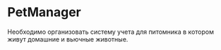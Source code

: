 # PetManager

Необходимо организовать систему учета для питомника в котором живут домашние и вьючные животные.
